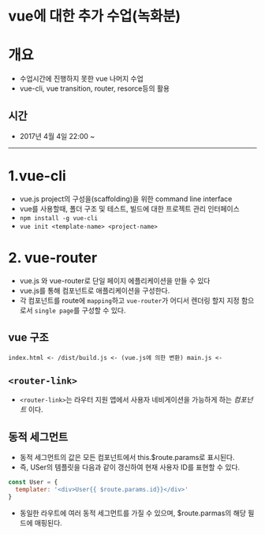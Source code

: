 # vue에 대한 추가 수업(녹화분)
# 개요
- 수업시간에 진행하지 못한 vue 나머지 수업
- vue-cli, vue transition, router, resorce등의 활용
## 시간
- 2017년 4월 4일 22:00 ~
---
# 1.vue-cli
- vue.js project의 구성을(scaffolding)을 위한 command line interface
- vue를 사용할때, 폴더 구조 및 테스트, 빌드에 대한 프로젝트 관리 인터페이스
- `npm install -g vue-cli`
- `vue init <template-name> <project-name>`

# 2. vue-router
- vue.js 와 vue-router로 단일 페이지 에플리케이션을 만들 수 있다
- vue.js를 통해 컴포넌트로 애플리케이션을 구성한다.
- 각 컴포넌트를 route에 `mapping`하고 `vue-router`가 어디서 렌더링 할지 지정 함으로서 `single page`를 구성할 수 있다.

## vue 구조
`index.html <- /dist/build.js <- (vue.js에 의한 변환) main.js <- `

## `<router-link>`
- `<router-link>`는 라우터 지원 앱에서 사용자 네비게이션을 가능하게 하는 *컴포넌트* 이다.

## 동적 세그먼트
- 동적 세그먼트의 값은 모든 컴포넌트에서 this.$route.params로 표시된다.
- 즉, USer의 템플릿을 다음과 같이 갱신하여 현재 사용자 ID를 표현할 수 있다.
```js
const User = {
  templater: '<div>User{{ $route.params.id}}</div>'
}
```
- 동일한 라우트에 여러 동적 세그먼트를 가질 수 있으며, $route.parmas의 해당 필드에 매핑된다. 
